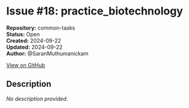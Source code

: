 # Issue #18: practice_biotechnology

**Repository:** common-tasks  
**Status:** Open  
**Created:** 2024-09-22  
**Updated:** 2024-09-22  
**Author:** @SaranMuthumanickam  

[View on GitHub](https://github.com/Simtestlab/common-tasks/issues/18)

## Description

*No description provided.*
